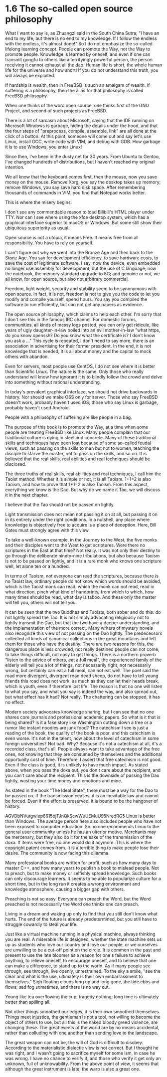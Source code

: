 # 1.6 The so-called open source philosophy

What I want to say is, as Zhuangzi said in the South China Sutra; "I have an end to my life, but there is no end to my knowledge. If I follow the endless with the endless, it's almost done!" So I do not emphasize the so-called lifelong learning concept. People can promote the Way, not the Way to promote people. Knowledge is learned by oneself, and even if one can transmit gongfu to others like a terrifyingly powerful person, the person receiving it cannot exhaust all the dao. Human life is short, the whole human life for the universe and how short! If you do not understand this truth, you will always be exploited.

If hardship is wealth, then in FreeBSD is such an amalgam of wealth. If suffering is a philosophy, then the alias for that philosophy is called FreeBSD philosophy.

When one thinks of the word open source, one thinks first of the GNU Project, and second of such projects as FreeBSD.

There is a lot of sarcasm about Microsoft, saying that the IDE running on Microsoft Windows is garbage, hiding the details under the hood, and that the four steps of "preprocess, compile, assemble, link" are all done at the click of a button. At this point, someone will come out and say let's use Linux, install GCC, write code with VIM, and debug with GDB. How garbage it is to use Windows, you enter Linux!

Since then, I've been in the dusty net for 30 years. From Ubuntu to Gentoo, I've changed hundreds of distributions, but I haven't reached my original intention.

We all know that the keyboard comes first, then the mouse, now you save money on the mouse. Remove Xorg, you say the desktop takes up memory; remove Windows, you say save hard disk space. After remembering thousands of commands in VIM, you find that Notepad works better.

This is where the misery begins.

I don't see any commendable reason to load Bilibili's HTML player under TTY. Nor can I see where using the xfce desktop system, which has a graphical interface superior to macOS or Windows. But some still show their ubiquitous superiority as usual.

Open source is not a utopia, it means Free. It means free from all responsibility. You have to rely on yourself.

I can't figure out why we went into the Bronze Age and then back to the Stone Age. You say for development efficiency, to save hardware costs, to save the cost of legitimate software. I say, now the device, even embedded no longer use assembly for development, but the use of C language; now the notebook, the memory standard upgrade to 8G; and genuine or not, we all know, for open source, but also not arbitrary commercial.

Freedom, light weight, security and stability seem to be synonymous with open source. In fact, it is not, freedom is not to give you the code to let you modify and compile yourself, spend hours. You say you compiled the software to run efficiently, but can not get any papers as evidence.

The open source philosophy, which claims to help each other. I'm sorry that I don't see this in the famous IRC channel. For domestic forums, communities, all kinds of messy logs posted, you can only get ridicule, like years of ugly daughter-in-law boiled into an evil mother-in-law "what https, do you know openssh? Do you know what the certificate is? I don't know you ask a ..." This cycle is repeated, I don't need to say more, there is an association in advertising for their former president. In the end, it is not knowledge that is needed, it is all about money and the capital to mock others with abandon.

Even for servers, most people use CentOS, I do not see where it is better than Scientific Linux. The nature is the same. Only those who really understand will know how ignorant it is to blindly follow the crowd and delve into something without rational understanding.

In today's prevalent graphical interface, we should not drive backwards in history. Nor should we make OSS only for server. Those who say FreeBSD doesn't work, probably haven't used iOS; those who say Linux is garbage, probably haven't used Android.

People with a philosophy of suffering are like people in a bag.

The purpose of this book is to promote the Way, at a time when some people are treating FreeBSD like Linux. Many people complain that our traditional culture is dying in steel and concrete. Many of these traditional skills and techniques have been lost because of some so-called feudal views, such as passing on the skills to men but not to women, teaching the disciple to starve the master, not to pass on the skills, and so on. It is believed that the real skills, real abilities and real techniques should be disclosed.

The three truths of real skills, real abilities and real techniques, I call him the Taoist method. Whether it is simple or not, it is all Taoism. 1+1=2 is also Taoism, and how to prove that 1+1=2 is also Taoism. From this aspect, everything we know is the Dao. But why do we name it Tao, we will discuss it in the next chapter.

I believe that the Tao should not be passed on lightly.

Light transmission does not mean not passing it on at all, but passing it on in its entirety under the right conditions. In a nutshell, any place where knowledge is objectively free to acquire is a place of deception. Here, Bill Gates must strongly agree with this view.

To take a well-known example, in the Journey to the West, the five monks and their disciples went to the West to get scriptures. Were there no scriptures in the East at that time? Not really. It was not only their destiny to go through the deliberate ninety-nine tribulations, but also because Taoism is not to be passed on lightly, and it is a rare monk who knows one scripture well, let alone ten or a hundred.

In terms of Taoism, not everyone can read the scriptures, because there is no Taoist law, ordinary people do not know which words should be avoided, which is the Taoist monk can read, which the monk can not read, read in what direction, pinch what kind of handprints, from which to which, how many times should be read, what day is taboo. And these only the master will tell you, others will not tell you.

It can be seen that the two Buddhas and Taoists, both sober and do this: do not lightly spread the Tao. It is not simply advocating religiously not to lightly transmit the Dao, but that the two have a deeper understanding, and the implementation of the more correct. Many writers of mystery novels also recognize this view of not passing on the Dao lightly. The predecessors collected all kinds of canonical collections in the great mountains and left them for those who have the destiny. There are two reasons for this, the dangerous place is less crowded, not really destined people can not come; to take things difficult, not easy to get things. There is a northern proverb "listen to the advice of others, eat a full meal", the experienced family of the elderly will tell you a lot of things, not necessarily right, not necessarily wrong, but certainly can eat a full meal, can not eat well. The poet said the road more divergent, divergent road dead sheep, do not have to tell young friends this road does not work, as much as they can let their heads break, which is youth, even if therefore lost life. The reason is that no one will listen to what you say, and what you say is indeed the way, and also spread out, but what effect has it had? Not really. The chattering can be stopped, it has no effect.

Modern society advocates knowledge sharing, but I can see that no one shares core journals and professional academic papers. So what is it that is being shared? Is it a fake story like Washington cutting down a tree or a rumor like instant noodles are junk food? The catechism I see is just a reading of the book, the quality of the book is poor, and this catechism is even worse. It's not in the talent, how about the level of catechism in some foreign universities? Not bad. Why? Because it's not a catechism at all, it's a recorded class, that's all. People always want to take advantage of the free ones, not knowing that they are consumed by themselves and the additional opportunity cost of time. Therefore, I assert that free catechism is not good. Even if the class is good, it is unlikely to have much impact. As stated above, when you pass the doxa out, you don't care about the recipient, and you can't care about the recipient. This is the downside of passing the Dao lightly, wasting your time money and emotions and mine.

As stated in the book "The Ideal State", there must be a way for the Dao to be passed on. If the transmission ceases, it is an inevitable law and cannot be forced. Even if the effort is preserved, it is bound to be the hangover of history.

AGVDbNVutgwiep6615bjTJnQkScwWuUEMuU95NredRG5 Linux is better than Windows. The average person here also includes people who have not been exposed to computer education. So no one recommends Linux to the general user community unless he has an ulterior motive. Merchants may be mercenary, but they also do it for the sake of the transmission of the doxa. If items were free, no one would do it anymore. This is where the copyright patent comes from. It is a terrible thing to make people lose their desire. The community is now facing this dilemma.

Many professional books are written for profit, such as how many days to master C++, and how many years to publish a book to mislead people. Not to preach, but to make money or selfishly spread knowledge. Such books can only discourage learners. It seems to be able to popularize culture for a short time, but in the long run it creates a wrong environment and knowledge atmosphere, causing a bigger gap with others.

Preaching is not so easy. Everyone can preach the Word, but the Word preached is not necessarily the Word one thinks one can preach.

Living in a dream and waking up only to find that you still don't know what hurts. The end of the future is already predetermined, but you still have to struggle cowardly to steal your life.

Just like a virtual machine running in a physical machine, always thinking you are real. A miserable life is designed, whether the state machine sets us up as students who love our country and love our people, or we ourselves are unwilling to be a cut-off point on the circle. It is common in the past and present to use the late bloomer as a reason for one's failure to achieve anything, to relieve oneself, to encourage oneself, and to believe that one can make a difference, to stand up to the world. As if many people see through, see through, live openly, unrestrained. To the sky a smile, "see the clear and what is the use, ultimately is their own embarrassment to themselves." Sigh floating clouds long up and long gone, the tide ebbs and flows; sad fog sometimes, and there is no way out.

Young like tea overflowing the cup, tragedy nothing; long time is ultimately better than spilling all.

Not other things smoothed our edges, it is their own smoothed themselves. Things meet injustice, the gentleman is not a tool, not willing to become the object of others to use, but all this is the naked bloody greed violence, are changing these. The great events of the world are by no means accidental, rather than colluding with one another than sending love to the landscape.

The great weapon can not be, the will of God is difficult to disobey. According to the materialistic dialectic view is not correct. But I thought he was right, and I wasn't going to sacrifice myself for some ism, in case he was wrong. I have no chance to verify it, and those who verify it get only an unknown, full of unknowability. From the above point of view, it seems that although the great instrument is late, the warp is also a great one.
